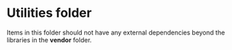 # Utilities folder

Items in this folder should not have any external dependencies beyond the libraries in the **vendor** folder.
